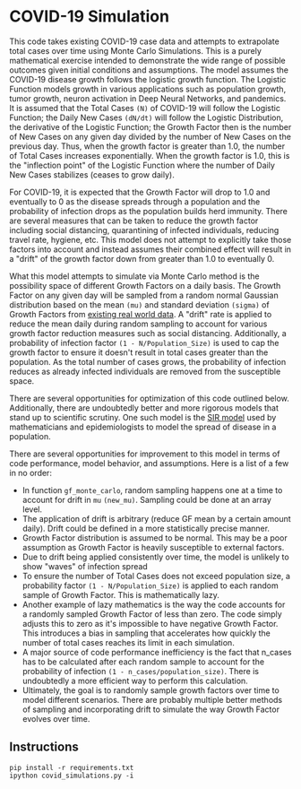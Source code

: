 # COVID-19 Simulation

This code takes existing COVID-19 case data and attempts to extrapolate total cases over time using Monte Carlo Simulations. This is a purely mathematical exercise intended to demonstrate the wide range of possible outcomes given initial conditions and assumptions. The model assumes the COVID-19 disease growth follows the logistic growth function.  The Logistic Function models growth in various applications such as population growth, tumor growth, neuron activation in Deep Neural Networks, and pandemics.  It is assumed that the Total Cases `(N)` of COVID-19 will follow the Logistic Function; the Daily New Cases `(dN/dt)` will follow the Logistic Distribution, the derivative of the Logistic Function; the Growth Factor then is the number of New Cases on any given day divided by the number of New Cases on the previous day.  Thus, when the growth factor is greater than 1.0, the number of Total Cases increases exponentially.  When the growth factor is 1.0, this is the "inflection point" of the Logistic Function where the number of Daily New Cases stabilizes (ceases to grow daily).


For COVID-19, it is expected that the Growth Factor will drop to 1.0 and eventually to 0 as the disease spreads through a population and the probability of infection drops as the population builds herd immunity.  There are several measures that can be taken to reduce the growth factor including social distancing, quarantining of infected individuals, reducing travel rate, hygiene, etc. This model does not attempt to explicitly take those factors into account and instead assumes their combined effect will result in a "drift" of the growth factor down from greater than 1.0 to eventually 0.


What this model attempts to simulate via Monte Carlo method is the possibility space of different Growth Factors on a daily basis.  The Growth Factor on any given day will be sampled from a random normal Gaussian distribution based on the mean `(mu)` and standard deviation `(sigma)` of Growth Factors from [existing real world data](https://covidtracking.com/api/v1/us/daily.json).  A "drift" rate is applied to reduce the mean daily during random sampling to account for various growth factor reduction measures such as social distancing.  Additionally, a probability of infection factor `(1 - N/Population_Size)` is used to cap the growth factor to ensure it doesn't result in total cases greater than the population.  As the total number of cases grows, the probability of infection reduces as already infected individuals are removed from the susceptible space.


There are several opportunities for optimization of this code outlined below.  Additionally, there are undoubtedly better and more rigorous models that stand up to scientific scrutiny.  One such model is the [SIR model](https://scipython.com/book/chapter-8-scipy/additional-examples/the-sir-epidemic-model/) used by mathematicians and epidemiologists to model the spread of disease in a population.


There are several opportunities for improvement to this model in terms of code performance, model behavior, and assumptions.  Here is a list of a few in no order:
  * In function `gf_monte_carlo`, random sampling happens one at a time to account for drift in `mu` `(new_mu)`.  Sampling could be done at an array level.
  * The application of drift is arbitrary (reduce GF mean by a certain amount daily).  Drift could be defined in a more statistically precise manner.
  * Growth Factor distribution is assumed to be normal.  This may be a poor assumption as Growth Factor is heavily susceptible to external factors.
  * Due to drift being applied consistently over time, the model is unlikely to show "waves" of infection spread
  * To ensure the number of Total Cases does not exceed population size, a probability factor `(1 - N/Population_Size)` is applied to each random sample of Growth Factor.  This is mathematically lazy.
  * Another example of lazy mathematics is the way the code accounts for a randomly sampled Growth Factor of less than zero.  The code simply adjusts this to zero as it's impossible to have negative Growth Factor. This introduces a bias in sampling that accelerates how quickly the number of total cases reaches its limit in each simulation.
  * A major source of code performance inefficiency is the fact that n_cases has to be calculated after each random sample to account for the probability of infection `(1 - n_cases/population_size)`.  There is undoubtedly a more efficient way to perform this calculation.
  * Ultimately, the goal is to randomly sample growth factors over time to model different scenarios.  There are probably multiple better methods of sampling and incorporating drift to simulate the way Growth Factor evolves over time.

  ## Instructions
  ```
  pip install -r requirements.txt
  ipython covid_simulations.py -i
  ```
